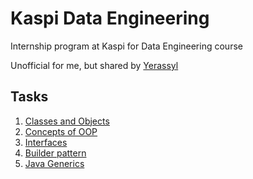 # Kaspi Data Engineering

Internship program at Kaspi for Data Engineering course

Unofficial for me, but shared by [Yerassyl](https://github.com/yeraassyl)

## Tasks
1. [Classes and Objects](task1)
2. [Concepts of OOP](task2)
3. [Interfaces](task3)
4. [Builder pattern](task4)
5. [Java Generics](task5)